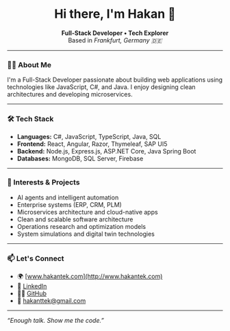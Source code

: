 <h1 align="center">Hi there, I'm Hakan 👋</h1>

<p align="center">
  <b>Full-Stack Developer • Tech Explorer</b><br>
  Based in <i>Frankfurt, Germany 🇩🇪</i>
</p>

---

### 👨‍💻 About Me

I'm a Full-Stack Developer passionate about building web applications using technologies like JavaScript, C#, and Java. I enjoy designing clean architectures and developing microservices.

---

### 🛠️ Tech Stack

- **Languages:** C#, JavaScript, TypeScript, Java, SQL
- **Frontend:** React, Angular, Razor, Thymeleaf, SAP UI5
- **Backend:** Node.js, Express.js, ASP.NET Core, Java Spring Boot
- **Databases:** MongoDB, SQL Server, Firebase

---

### 🧠 Interests & Projects

- AI agents and intelligent automation
- Enterprise systems (ERP, CRM, PLM)
- Microservices architecture and cloud-native apps
- Clean and scalable software architecture
- Operations research and optimization models
- System simulations and digital twin technologies

---

### 📫 Let's Connect

- 🌍 [www.hakantek.com](http://www.hakantek.com)
- 💼 [LinkedIn](https://www.linkedin.com/in/hakanttek/)
- 🧑‍💻 [GitHub](https://github.com/hakanttek)
- 📧 hakanttek@gmail.com

---

_“Enough talk. Show me the code.”_
